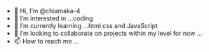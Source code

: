 - 👋 Hi, I’m @chiamaka-4
- 👀 I’m interested in ...coding
- 🌱 I’m currently learning ...html css and JavaScript 
- 💞️ I’m looking to collaborate on projects within my level for now ...
- 📫 How to reach me ...

<!---
chiamaka-4/chiamaka-4 is a ✨ special ✨ repository because its `README.md` (this file) appears on your GitHub profile.
You can click the Preview link to take a look at your changes.
--->

